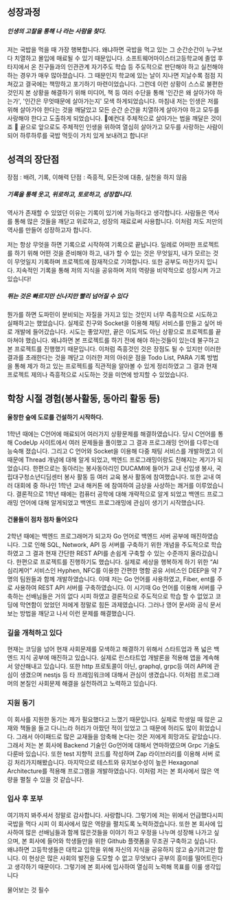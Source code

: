 ## 성장과정
##### 인생의 고찰을 통해 나 라는 사람을 찾다.
저는 국밥을 먹을 때 가장 행복합니다. 왜냐하면 국밥을 먹고 있는 그 순간순간이 누구보다 치열하고 몰입에 매료될 수 있기 때문입니다. 소프트웨어마이스터고등학교에 졸업 후 타지에서 온 친구들과의 인관관계 자기주도 학습 등 주도적으로 판단해야 하고 실천해야 하는 경우가 매우 많아졌습니다. 그 때문인지 학교에 있는 날이 지나면 지날수록 점점 지쳐갔고 결국에는 책망하고 포기하기 마련이었습니다. 그런데 이런 
상황이 스스로 불편한 것인지 본 상황을 해결하기 위해 미디어, 책 등 여러 수단을 통해 '인간은 왜 살아가야 하는가', '인간은 무엇때문에 살아가는지' 모색 하게되었습니다. 마침내 저는 인생은 저를 위해 살아가야 한다는 것을 깨달았고 모든 순간 순간을 치열하게 살아가야 하고 모두를 사랑해야 한다고 도출하게 되었습니다. 예컨대 주체적으로 살아가는 법을 깨달은 것이죠  끝으로 앞으로도 주체적인 인생을 위하여 열심히 살아가고 모두를 사랑하는 사람이 되어 하루하루를 국밥 먹듯이 가치 있게 보내려고 합니다!


## 성격의 장단점
장점  : 배려, 기록, 이해력 
단점  :  즉흥적, 모든것에 대충, 실천을 하지 않음 

##### 기록을 통해 웃고,  위로하고,  토로하고,  성장합니다.
역사가 존재할 수 있었던 이유는 기록이 있기에 가능하다고 생각합니다. 사람들은 역사를 통해 많은 것들을 깨닫고 위로하고, 성장의 재료로써 사용합니다. 이처럼 저도 저만의 역사를 만들어 성장하고자 합니다.

저는 항상 무엇을 하면 기록으로 시작하여 기록으로 끝납니다. 일례로 어떠한 프로젝트를 하기 위해 어떤 것을 준비해야 하고, 내가 할 수 있는 것은 무엇일지, 내가 모르는 것이 무엇일지 기록하며 프로젝트에 잠재적으로 기여합니다. 또한 공부도 마찬가지 입니다. 지속적인 기록을 통해 저의 지식을 공유하며 저의 역량을 비약적으로 성장시켜 가고 있습니다!

##### 뛰는 것은 빠르지만 신나지만 빨리 넘어질 수 있다
뭔가를 하면 도파민이 분비되는 자질을 가지고 있는 것인지 너무 즉흥적으로 시도하고 실패하고는 했었습니다. 실제로 친구와 Socket을 이용해 채팅 서비스를 만들고 싶어 바로 개발에 들어갔습니다. 시도는 좋았지만, 끝은 이도저도 아닌 상황으로 프로젝트를 끝마쳐야 했습니다. 왜냐하면 본 프로젝트를 하기 전에 해야 하는것들이 있는데 불구하고 본 프로젝트를 진행했기 때문입니다. 이처럼 즉흥것인 것은 장점도 될 수 있지만 이러한 결과를 초래한다는 것을 깨닫고 이러한 저의 아쉬운 점을 Todo List, PARA 기록 방법을 통해 제가 하고 있는 프로젝트를 직관적을 알아볼 수 있게 정리하였고 그 결과 현재 프로젝트 제의나 즉흥적으로 시도하는 것을 미연에 방지할 수 있었습니다.

## 학창 시절 경험(봉사활동, 동아리 활동 등)

#### 울창한 숲에 도로를 건설하기 시작하다.
1학년 때에는 C언어에 매료되어 여러가지 상황문제를 해결하였습니다. 당시 C언어를 통해 CodeUp 사이트에서 여러 문제들을 풀이했고 그 결과 프로그래밍 언어를 다루는데 능숙해 졌습니다. 그리고 C 언어와 Socket을 이용해 다중 채팅 서비스를 개발하였고 이 때문에 Thread 개념에 대해 알게 되었고, 백엔드 프로그래밍이랑도 친해지는 게기가 되었습니다. 한편으로는 동아리는 봉사동아리인 DUCAMI에 들어가 교내 신입생 봉사, 국립대구청소년디딤센터 봉사 활동 등 여러 교육 봉사 활동에 참여했습니다. 또한 교내 여러 대회에 중 하나인 1학년 교내 해커톤 에 참여하여 금상을 사상하는 쾌거를 이루었습니다. 결론적으로 1학년 때에는 컴퓨터 공학에 대해 개략적으로 알게 되었고 백엔드 프로그래밍 언어에 대해 알게되었고 백엔드 프로그래밍에 관심이 생기기 시작했습니다. 

#### 건물들이 점차 점차 들어오다
2학년 때에는 백엔드 프로그래머가 되고자 Go 언어로 백엔드 서버 공부에 매진하였습니다. 그로 인해 SQL, Network, API 등 서버를 구축하기 위한 개념을 주도적으로 학습하였고 그 결과 현재 간단한 REST API를 손쉽게 구축할 수 있는 수준까지 올라갔습니다. 한편으로 프로젝트를 진행하기도 했습니다. 실제로 세상을 행복하게 하기 위한 “AI 심리케어” 서비스인 Hyphen, NFC를 이용한 간편한 명함 공유 서비스인 DEEP을 약 7명의 팀원들과 함께 개발하였습니다. 이때 저는 Go 언어를 사용하였고, Fiber, ent를 주로 사용하여 REST API 서버를 구축하였습니다. 이 시기때 Go 언어를 이용해 서버를 구축하는 선배님들은 거의 없다 시피 하였고 결론적으로 주도적으로 학습 할 수 없었고 코딩에 막연함이 었었던 저에게 정말로 힘든 과제였습니다. 그러나 영어 문서와 공식 문서 보는 방법을 깨닫고 나서 이런 문제를 해결했습니다. 

### 길을 개척하고 있다
현재는 코딩을 넘어 현재 사회문제를 모색하고 해결하기 위해서 스타트업과 폭 넓은 백엔드 지식 공부에 매진하고 있습니다. 실제로 린스타트업 개발론을 적용해 앱을 계속해서 양산해내고 있습니다.  또한 http 프로토콜이 아닌, graphql, grpc등 여러 API에 관심이 생겼으며 nestjs 등 타 프레임워크에 대해서 관심이 생겼습니다. 이처럼 프로그래머의 본질인 사회문제 해결을 실천하려고 노력하고 있습니다.

### 지원 동기
이 회사를 지원한 동기는 제가 필요했다고 느꼈기 때문입니다. 실제로 학생일 때 많은 교재와 책들을 들고 다니느라 허리가 아팠던 적이 있었고 그 때문에 허리도 많이 휘었습니다. 그래서 아이패드로 많은 교재들을 암축해 논다는 것은 저에게 희망과도 같았습니다. 그래서 저는 본 회사에 Backend 기술인 Go언어에 대해서 연마하였으며 Grpc 기술도 다룬바 있습니다. 또한 test 지향적 코드를 작성하며 Zap 라이브러리를 이용해 서버 로깅 처리가지해봤습니다. 마지막으로 테스트와 유지보수성이 높은  Hexagonal Architecture를 적용해 프로그램을 개발하였습니다. 이처럼 저는 본 회사에서 많은 역량을 펼칠 수 있을 것 같습니다. 


### 입사 후 포부
여기까지 봐주셔서 정말로 감사합니다. 사랑합니다. 그렇기에 저는 위에서 언급했다시피 국밥을 먹다 시피 이 회사에서 많은 역량을 펼치도록 노력하겠습니다. 또한 본 회사에 입사하여 많은 선배님들과 함께 많은것들을 이야기 하고 우정을 나누며 성장해 나가고 싶으며, 본 회사에 들어와 학생들만을 위한 Github 플랫폼을 무조권 구축하고 싶습니다. 왜냐하면 고등학생들은 대학교 입학을 위해 자신의 지식을 공유하지 않고 숨기려고만 합니다. 이 현상은 많은 사회의 발전을 도모할 수 없고 무엇보다 공부의 흥미를 떨어트린다고 생각하기 때문이다. 그렇기에 본 회사에 입사하여 열심히 노력해 목표를 이룰 생각입니다


물어보는 것 필수 